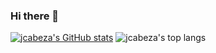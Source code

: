 ### Hi there 👋

[![jcabeza's GitHub stats](https://github-readme-stats.vercel.app/api?username=jcabeza&theme=algolia&show_icons=true&count_private=true)](https://github.com/rossifumax/rossifumax)
![jcabeza's top langs](https://github-readme-stats.vercel.app/api/top-langs/?username=jcabeza&theme=algolia&langs_count=10&layout=compact)


<!--
**jcabeza/jcabeza** is a ✨ _special_ ✨ repository because its `README.md` (this file) appears on your GitHub profile.

Here are some ideas to get you started:

- 🔭 I’m currently working on ...
- 🌱 I’m currently learning ...
- 👯 I’m looking to collaborate on ...
- 🤔 I’m looking for help with ...
- 💬 Ask me about ...
- 📫 How to reach me: ...
- 😄 Pronouns: ...
- ⚡ Fun fact: ...
-->
